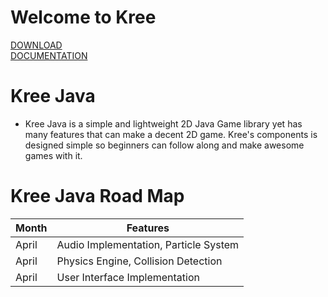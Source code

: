 # Welcome to Kree
[DOWNLOAD](https://github.com/jabo-bernardo/Kree-Java/releases) <br>
[DOCUMENTATION](https://jabo-bernardo.github.io/kree-documentation/)

# Kree Java
- Kree Java is a simple and lightweight 2D Java Game library yet has many features that can make a decent 2D game. Kree's components is designed simple so beginners can follow along and make awesome games with it.
# Kree Java Road Map
Month | Features
--- | ---
April| Audio Implementation, Particle System
April | Physics Engine, Collision Detection
April | User Interface Implementation
